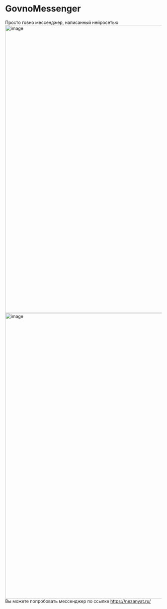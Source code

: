 # GovnoMessenger
Просто говно мессенджер, написанный нейросетью
<img width="1919" height="926" alt="image" src="https://github.com/user-attachments/assets/cbf6f33c-5970-4521-a36e-e569f342006c" />
<img width="1919" height="918" alt="image" src="https://github.com/user-attachments/assets/c75acaf4-fa6d-4002-a579-9cb76ffbb1ee" />
Вы можете попробовать мессенджер по ссылке https://nezanyat.ru/

